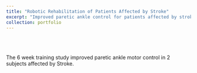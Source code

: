 ```yaml
---
title: "Robotic Rehabilitation of Patients Affected by Stroke"
excerpt: "Improved paretic ankle control for patients affected by stroke using a novel robotic platform<br/><img src='/images/stroke.png'>"
collection: portfolio
---
```

<br>
<br>
<br>
The 6 week training study improved paretic ankle motor control in 2 subjects affected by Stroke.
<br>
<br>

